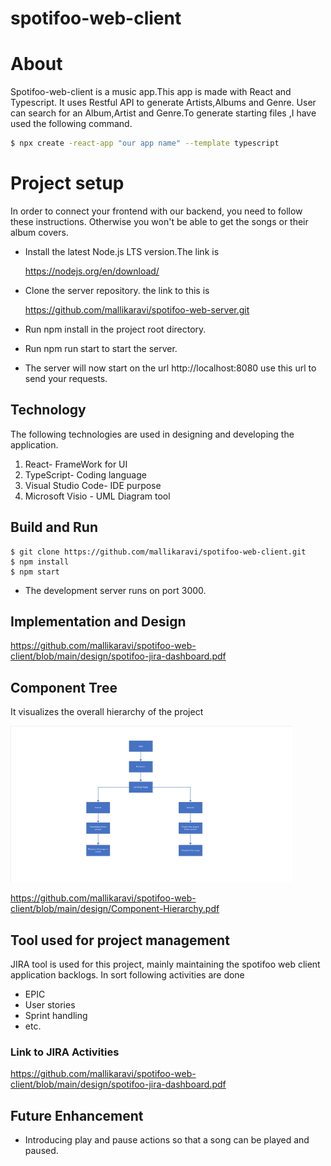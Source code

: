 # spotifoo-web-client
# About 
 Spotifoo-web-client is a music app.This app  is made with React and Typescript. It uses Restful API to generate Artists,Albums and Genre. User can search for an Album,Artist and Genre.To generate starting files ,I have used the following command.

```bash
$ npx create -react-app "our app name" --template typescript
```
# Project setup
In order to connect your frontend with our backend, you need to follow these instructions. Otherwise you won't be able to get the songs or their album covers.

* Install the latest Node.js LTS version.The link is 

   https://nodejs.org/en/download/

* Clone the server repository. the link to this is

   https://github.com/mallikaravi/spotifoo-web-server.git

* Run npm install in the project root directory.

* Run npm run start to start the server.

* The server will now start on the url http://localhost:8080 use this url to send your requests.

## Technology
The following technologies are used in designing and developing the application.

1. React- FrameWork for UI
2. TypeScript- Coding language
3. Visual Studio Code- IDE purpose
4. Microsoft Visio - UML Diagram tool


## Build and Run
```
$ git clone https://github.com/mallikaravi/spotifoo-web-client.git
$ npm install
$ npm start

```
* The development server runs on port 3000.

## Implementation and Design

https://github.com/mallikaravi/spotifoo-web-client/blob/main/design/spotifoo-jira-dashboard.pdf

## Component Tree
It visualizes the overall hierarchy of the project

<img src="design/Component-Hierarchy.pdf " width="450" height="250">

https://github.com/mallikaravi/spotifoo-web-client/blob/main/design/Component-Hierarchy.pdf

## Tool used for project management
JIRA tool is used for this project, mainly maintaining the spotifoo web client application backlogs. In sort following activities are done
- EPIC
- User stories
- Sprint handling
- etc.

### Link to JIRA Activities

https://github.com/mallikaravi/spotifoo-web-client/blob/main/design/spotifoo-jira-dashboard.pdf

 ## Future Enhancement
 * Introducing play and pause actions so that a song can be played and paused.

